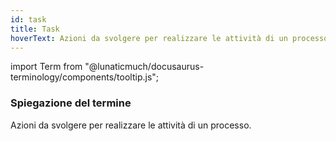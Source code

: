 ```yaml
---
id: task
title: Task
hoverText: Azioni da svolgere per realizzare le attività di un processo.
---
```


import Term from "@lunaticmuch/docusaurus-terminology/components/tooltip.js";


### Spiegazione del termine

Azioni da svolgere per realizzare le attività di un <Term popup="Insieme di attività correlate e coese che trasformano bisogni in prodotti, secondo regole definite e consumando risorse." reference="/docs/RTB/Termini/Processo">processo</Term>.

